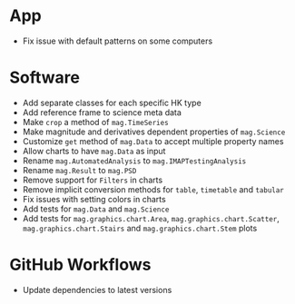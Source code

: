 # App

- Fix issue with default patterns on some computers

# Software

- Add separate classes for each specific HK type
- Add reference frame to science meta data
- Make `crop` a method of `mag.TimeSeries`
- Make magnitude and derivatives dependent properties of `mag.Science`
- Customize `get` method of `mag.Data` to accept multiple property names
- Allow charts to have `mag.Data` as input
- Rename `mag.AutomatedAnalysis` to `mag.IMAPTestingAnalysis`
- Rename `mag.Result` to `mag.PSD`
- Remove support for `Filters` in charts
- Remove implicit conversion methods for `table`, `timetable` and `tabular`
- Fix issues with setting colors in charts
- Add tests for `mag.Data` and `mag.Science`
- Add tests for `mag.graphics.chart.Area`, `mag.graphics.chart.Scatter`, `mag.graphics.chart.Stairs` and `mag.graphics.chart.Stem` plots

# GitHub Workflows

- Update dependencies to latest versions
